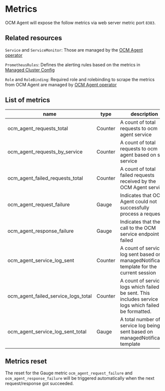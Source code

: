 # Metrics

OCM Agent will expose the follow metrics via web server metric port `8383`.

## Related resources

`Service` and `ServiceMonitor`: Those are managed by the [OCM Agent operator](https://github.com/openshift/ocm-agent-operator/)

`PrometheusRules`: Defines the alerting rules based on the metrics in
[Managed Cluster Config](https://github.com/openshift/managed-cluster-config/)

`Role` and `RoleBinding`: Required role and rolebinding to scrape the metrics from
OCM Agent are managed by [OCM Agent operator](https://github.com/openshift/ocm-agent-operator/)

## List of metrics

|name|type|description|
|----|----|----|
|ocm_agent_requests_total|Counter|A count of total requests to ocm agent service|
|ocm_agent_requests_by_service|Counter|A count of total requests to ocm agent based on sub service|
|ocm_agent_failed_requests_total|Counter|A count of total failed requests received by the OCM Agent service|
|ocm_agent_request_failure|Gauge|Indicates that OCM Agent could not successfully process a request|
|ocm_agent_response_failure|Gauge|Indicates that the call to the OCM service endpoint failed|
|ocm_agent_service_log_sent|Counter|A count of service log sent based on managedNotification template for the current session|
|ocm_agent_failed_service_logs_total|Counter|A count of service logs which failed to be sent. This includes service logs which failed to be formatted.|
|ocm_agent_service_log_sent_total|Gauge|A total number of service log being sent based on managedNotification template|

## Metrics reset

The reset for the Gauge metric `ocm_agent_request_failure` and `ocm_agent_response_failure`
will be triggered automatically when the next request/response got succeeded.

